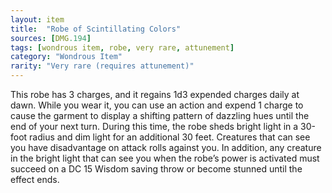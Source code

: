 ```yaml
---
layout: item
title:  "Robe of Scintillating Colors"
sources: [DMG.194]
tags: [wondrous item, robe, very rare, attunement]
category: "Wondrous Item"
rarity: "Very rare (requires attunement)"
---
```


This robe has 3 charges, and it regains 1d3 expended charges daily at dawn. While you wear it, you can use an action and expend 1 charge to cause the garment to display a shifting pattern of dazzling hues until the end of your next turn. During this time, the robe sheds bright light in a 30-foot radius and dim light for an additional 30 feet. Creatures that can see you have disadvantage on attack rolls against you. In addition, any creature in the bright light that can see you when the robe’s power is activated must succeed on a DC 15 Wisdom saving throw or become stunned until the effect ends.